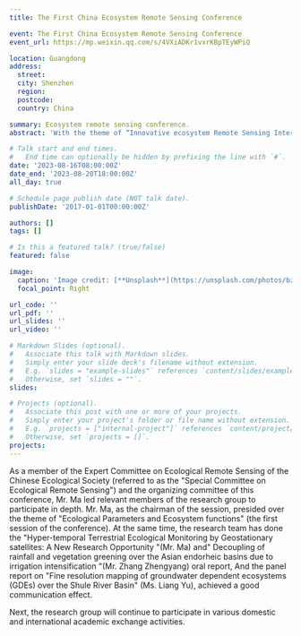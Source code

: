 ```yaml
---
title: The First China Ecosystem Remote Sensing Conference 

event: The First China Ecosystem Remote Sensing Conference
event_url: https://mp.weixin.qq.com/s/4VXiADKr1vxrKBpTEyWPiQ

location: Guangdong
address:
  street: 
  city: Shenzhen
  region: 
  postcode: 
  country: China

summary: Ecosystem remote sensing conference.
abstract: 'With the theme of “Innovative ecosystem Remote Sensing Interdisciplinary”, the conference focused on the academic discussion on the theory, method and application of ecosystem remote sensing. Nearly 600 experts and scholars from the two fields of ecology and remote sensing participated in the conference, realizing the collision of ecology and remote sensing thinking, promoting the deep integration of the two disciplines, and effectively promoting the innovation and discipline construction of ecosystem remote sensing.'

# Talk start and end times.
#   End time can optionally be hidden by prefixing the line with `#`.
date: '2023-08-16T08:00:00Z'
date_end: '2023-08-20T18:00:00Z'
all_day: true

# Schedule page publish date (NOT talk date).
publishDate: '2017-01-01T00:00:00Z'

authors: []
tags: []

# Is this a featured talk? (true/false)
featured: false

image:
  caption: 'Image credit: [**Unsplash**](https://unsplash.com/photos/bzdhc5b3Bxs)'
  focal_point: Right

url_code: ''
url_pdf: ''
url_slides: ''
url_video: ''

# Markdown Slides (optional).
#   Associate this talk with Markdown slides.
#   Simply enter your slide deck's filename without extension.
#   E.g. `slides = "example-slides"` references `content/slides/example-slides.md`.
#   Otherwise, set `slides = ""`.
slides:

# Projects (optional).
#   Associate this post with one or more of your projects.
#   Simply enter your project's folder or file name without extension.
#   E.g. `projects = ["internal-project"]` references `content/project/deep-learning/index.md`.
#   Otherwise, set `projects = []`.
projects:
---
```

As a member of the Expert Committee on Ecological Remote Sensing of the Chinese Ecological Society (referred to as the "Special Committee on Ecological Remote Sensing") and the organizing committee of this conference, Mr. Ma led relevant members of the research group to participate in depth. Mr. Ma, as the chairman of the session, presided over the theme of "Ecological Parameters and Ecosystem functions" (the first session of the conference). At the same time, the research team has done the "Hyper-temporal Terrestrial Ecological Monitoring by Geostationary satellites: A New Research Opportunity "(Mr. Ma) and" Decoupling of rainfall and vegetation greening over the Asian endorheic basins due to irrigation intensification "(Mr. Zhang Zhengyang) oral report, And the panel report on "Fine resolution mapping of groundwater dependent ecosystems (GDEs) over the Shule River Basin" (Ms. Liang Yu), achieved a good communication effect.

Next, the research group will continue to participate in various domestic and international academic exchange activities.
